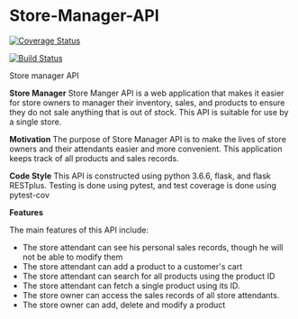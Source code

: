 # Store-Manager-API

[![Coverage Status](https://coveralls.io/repos/github/kathy254/Store-Manager-API/badge.svg?branch=ft-user-login-161361368)](https://coveralls.io/github/kathy254/Store-Manager-API?branch=ft-user-login-161361368)

[![Build Status](https://travis-ci.org/kathy254/Store-Manager-API.svg?branch=ft-store-attendant-161239141)](https://travis-ci.org/kathy254/Store-Manager-API)

Store manager API

**Store Manager**
Store Manger API is a web application that makes it easier for store owners to manager their inventory, sales, and products to ensure they do not sale anything that is out of stock. This API is suitable for use by a single store.


**Motivation**
The purpose of Store Manager API is to make the lives of store owners and their attendants easier and more convenient. This application keeps track of all products and sales records.


**Code Style**
This API is constructed using python 3.6.6, flask, and flask RESTplus. Testing is done using pytest, and test coverage is done using pytest-cov

**Features**

The main features of this API include:
- The store attendant can see his personal sales records, though he will not be able to modify them
- The store attendant can add a product to a customer's cart
- The store attendant can search for all products using the product ID
- The store attendant can fetch a single product using its ID.
- The store owner can access the sales records of all store attendants.
- The store owner can add, delete and modify a product
